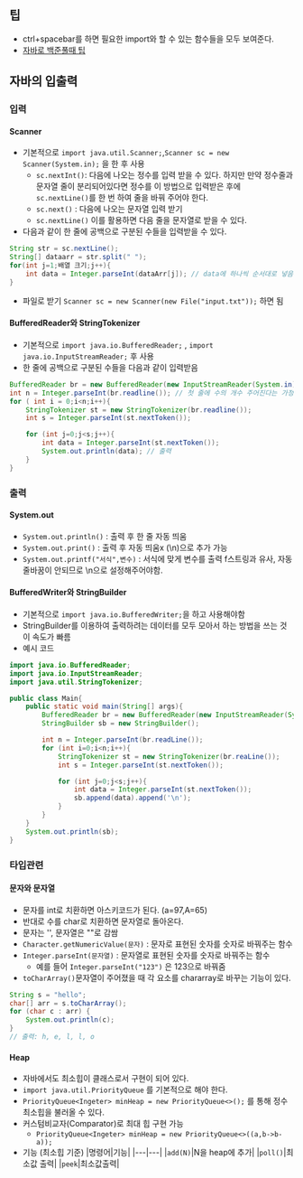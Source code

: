 ## 팁
- ctrl+spacebar를 하면 필요한 import와 할 수 있는 함수들을 모두 보여준다.
- [자바로 백준풀때 팁](https://nahwasa.com/entry/%EC%9E%90%EB%B0%94%EB%A1%9C-%EB%B0%B1%EC%A4%80-%ED%92%80-%EB%95%8C%EC%9D%98-%ED%8C%81-%EB%B0%8F-%EC%A3%BC%EC%9D%98%EC%A0%90-boj-java)
## 자바의 입출력
### 입력
#### Scanner
- 기본적으로 `import java.util.Scanner;`,`Scanner sc = new Scanner(System.in);` 을 한 후 사용
    - `sc.nextInt()`: 다음에 나오는 정수를 입력 받을 수 있다. 하지만 만약 정수줄과 문자열 줄이 분리되어있다면 정수를 이 방법으로 입력받은 후에 `sc.nextLine()`를 한 번 하여 줄을 바꿔 주어야 한다.
    - `sc.next()` : 다음에 나오는 문자열 입력 받기
    - `sc.nextLine()` 이를 활용하면 다음 줄을 문자열로 받을 수 있다.    
- 다음과 같이 한 줄에 공백으로 구분된 수들을 입력받을 수 있다.

``` java
String str = sc.nextLine();
String[] dataarr = str.split(" ");
for(int j=1;배열 크기;j++){
    int data = Integer.parseInt(dataArr[j]); // data에 하나씩 순서대로 넣음, 배열 형태로 만들려면 배열 선언 후 채워넣어야 할듯
}
```

- 파일로 받기
`Scanner sc = new Scanner(new File("input.txt"));` 하면 됨

#### BufferedReader와 StringTokenizer
- 기본적으로 `import java.io.BufferedReader;` , `import java.io.InputStreamReader;` 후 사용
- 한 줄에 공백으로 구분된 수들을 다음과 같이 입력받음

``` java
BufferedReader br = new BufferedReader(new InputStreamReader(System.in));
int n = Integer.parseInt(br.readline()); // 첫 줄에 수의 개수 주어진다는 가정
for ( int i = 0;i<n;i++){
    StringTokenizer st = new StringTokenizer(br.readline());
    int s = Integer.parseInt(st.nextToken());

    for (int j=0;j<s;j++){
        int data = Integer.parseInt(st.nextToken());
        System.out.println(data); // 출력
    }
}
```

### 출력
#### System.out
- `System.out.println()` : 출력 후 한 줄 자동 띄움
- `System.out.print()` : 출력 후 자동 띄움x (\n)으로 추가 가능
- `System.out.printf("서식",변수)` : 서식에 맞게 변수를 출력 f스트링과 유사, 자동 줄바꿈이 안되므로 \n으로 설정해주어야함.

#### BufferedWriter와 StringBuilder
- 기본적으로 `import java.io.BufferedWriter;`을 하고 사용해야함
- StringBuilder를 이용하여 출력하려는 데이터를 모두 모아서 하는 방법을 쓰는 것이 속도가 빠름
- 예시 코드

``` java
import java.io.BufferedReader;
import java.io.InputStreamReader;
import java.util.StringTokenizer;

public class Main{
    public static void main(String[] args){
        BufferedReader br = new BufferedReader(new InputStreamReader(System.in));
        StringBuilder sb = new StringBuilder();

        int n = Integer.parseInt(br.readLine());
        for (int i=0;i<n;i++){
            StringTokenizer st = new StringTokenizer(br.reaLine());
            int s = Integer.parseInt(st.nextToken());

            for (int j=0;j<s;j++){
                int data = Integer.parseInt(st.nextToken());
                sb.append(data).append('\n');
            }
        }
    }
    System.out.println(sb);
}
```

### 타입관련
#### 문자와 문자열
- 문자를 int로 치환하면 아스키코드가 된다. (a=97,A=65)
- 반대로 수를 char로 치환하면 문자열로 돌아온다.
- 문자는 '', 문자열은 ""로 감쌈
- `Character.getNumericValue(문자)` : 문자로 표현된 숫자를 숫자로 바꿔주는 함수
- `Integer.parseInt(문자열)` : 문자열로 표현된 숫자를 숫자로 바꿔주는 함수
    - 예를 들어 `Integer.parseInt("123")` 은 123으로 바꿔줌
- `toCharArray()`문자열이 주어졌을 때 각 요소를 chararray로 바꾸는 기능이 있다.   
``` java
String s = "hello";
char[] arr = s.toCharArray();
for (char c : arr) {
    System.out.println(c);
}
// 출력: h, e, l, l, o
```
#### Heap
- 자바에서도 최소힙이 클래스로서 구현이 되어 있다.
- `import java.util.PriorityQueue` 를 기본적으로 해야 한다.
- `PriorityQueue<Ingeter> minHeap = new PriorityQueue<>();` 를 통해 정수 최소힙을 불러올 수 있다.
- 커스텀비교자(Comparator)로 최대 힙 구현 가능
    - `PriorityQueue<Ingeter> minHeap = new PriorityQueue<>((a,b->b-a));`
- 기능 (최소힙 기준)
|명령어|기능|
|---|---|
|`add(N)`|N을 heap에 추가|
|`poll()`|최소값 출력|
|`peek`|최소값출력|